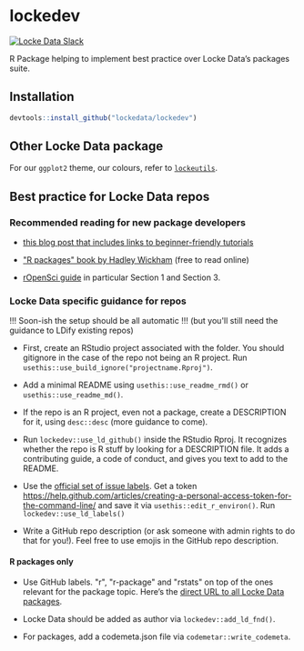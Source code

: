 # lockedev

[![Locke Data Slack](https://img.shields.io/badge/Slack-discuss-blue.svg?logo=slack&longCache=true&style=flat)](https://join.slack.com/t/lockedata/shared_invite/enQtMjkwNjY3ODkwMzg2LTI1OGU1NTM3ZGIyZGFiNTdlODI3MzU2N2ZlNDczMjM4M2U2OWVmNDMzZTQ1ZGNlZDQ3MGM2MGVjMjI2MWIyMjI)


R Package helping to implement best practice over Locke Data’s packages suite.

## Installation

```r
devtools::install_github("lockedata/lockedev")
```

## Other Locke Data package

For our `ggplot2` theme, our colours, refer to [`lockeutils`](https://github.com/lockedata/lockeutils).

## Best practice for Locke Data repos

### Recommended reading for new package developers

* [this blog post that includes links to beginner-friendly tutorials](https://masalmon.eu/2017/12/11/goodrpackages/)

* ["R packages" book by Hadley Wickham](http://r-pkgs.had.co.nz/) (free to read online)

* [rOpenSci guide](https://ropensci.github.io/dev_guide/) in particular Section 1 and Section 3.

### Locke Data specific guidance for repos

!!! Soon-ish the setup should be all automatic !!! (but you'll still need the guidance to LDify existing repos)

* First, create an RStudio project associated with the folder. You should gitignore in the case of the repo not being an R project. Run `usethis::use_build_ignore("projectname.Rproj")`.

* Add a minimal README using `usethis::use_readme_rmd()` or `usethis::use_readme_md()`.

* If the repo is an R project, even not a package, create a DESCRIPTION for it, using  `desc::desc` (more guidance to come).

* Run `lockedev::use_ld_github()` inside the RStudio Rproj. It recognizes whether the repo is R stuff by looking for a DESCRIPTION file. It adds a contributing guide, a code of conduct, and gives you text to add to the README.

* Use the [official set of issue labels](https://itsalocke.com/blog/harmonizing-and-emojifying-our-github-issue-trackers/). Get a token https://help.github.com/articles/creating-a-personal-access-token-for-the-command-line/ and save it via `usethis::edit_r_environ()`. Run `lockedev::use_ld_labels()`

* Write a GitHub repo description (or ask someone with admin rights to do that for you!). Feel free to use emojis in the GitHub repo description. 

#### R packages only

* Use GitHub labels. "r", "r-package" and "rstats" on top of the ones relevant for the package topic. Here’s the [direct URL to all Locke Data packages](https://github.com/search?q=topic%3Ar-package+org%3Alockedata+fork%3Atrue).

* Locke Data should be added as author via `lockedev::add_ld_fnd()`.

* For packages, add a codemeta.json file via `codemetar::write_codemeta`.

